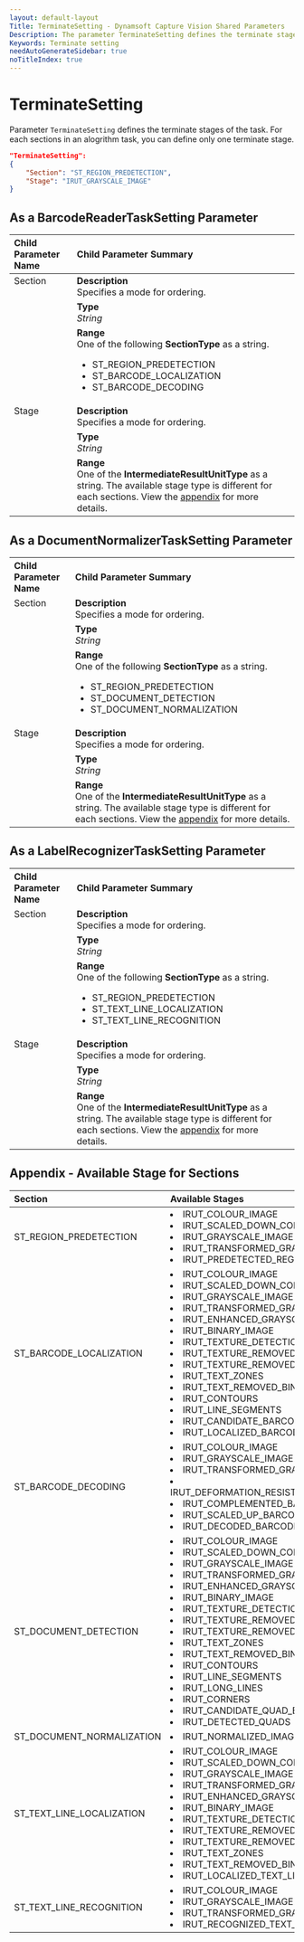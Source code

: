 ```yaml
---
layout: default-layout
Title: TerminateSetting - Dynamsoft Capture Vision Shared Parameters
Description: The parameter TerminateSetting defines the terminate stages of the task.
Keywords: Terminate setting
needAutoGenerateSidebar: true
noTitleIndex: true
---
```


# TerminateSetting

Parameter `TerminateSetting` defines the terminate stages of the task. For each sections in an alogrithm task, you can define only one terminate stage.

```json
"TerminateSetting":
{
    "Section": "ST_REGION_PREDETECTION",
    "Stage": "IRUT_GRAYSCALE_IMAGE"
}
```

## As a BarcodeReaderTaskSetting Parameter

<table style = "text-align:left">
    <thead>
        <tr>
            <th>Child Parameter Name</th>
            <th>Child Parameter Summary</th>
        </tr>
    </thead>
    <tbody>
        <tr>
            <td rowspan = "3" style="vertical-align:text-top">Section<br></td>
            <td><b>Description</b><br>Specifies a mode for ordering.</td>
        </tr>
        <tr>
            <td><b>Type</b><br><i>String</i></td>
        </tr>
        <tr>
            <td><b>Range</b><br>One of the following <b>SectionType</b> as a string.
                <ul>
                    <li>ST_REGION_PREDETECTION</li>
                    <li>ST_BARCODE_LOCALIZATION</li>
                    <li>ST_BARCODE_DECODING</li>
                </ul>
            </td>
        </tr>
        <tr>
            <td rowspan = "3" style="vertical-align:text-top">Stage<br></td>
            <td><b>Description</b><br>Specifies a mode for ordering.</td>
        </tr>
        <tr>
            <td><b>Type</b><br><i>String</i></td>
        </tr>
        <tr>
            <td><b>Range</b><br>One of the <b>IntermediateResultUnitType</b> as a string. The available stage type is different for each sections. View the <a href="#appendix---available-stage-for-sections">appendix</a> for more details.
            </td>
        </tr>
    </tbody>
</table>

## As a DocumentNormalizerTaskSetting Parameter

<table style = "text-align:left">
    <tr>
        <th>Child Parameter Name</th>
        <th>Child Parameter Summary</th>
    </tr>
    <tr>
        <td rowspan = "3" style="vertical-align:text-top">Section<br></td>
        <td><b>Description</b><br>Specifies a mode for ordering.</td>
    </tr>
    <tr>
        <td><b>Type</b><br><i>String</i></td>
    </tr>
    <tr>
        <td><b>Range</b><br>One of the following <b>SectionType</b> as a string.
            <ul>
                <li>ST_REGION_PREDETECTION</li>
                <li>ST_DOCUMENT_DETECTION</li>
                <li>ST_DOCUMENT_NORMALIZATION</li>
            </ul>
        </td>
    </tr>
    <tr>
        <td rowspan = "3" style="vertical-align:text-top">Stage<br></td>
        <td><b>Description</b><br>Specifies a mode for ordering.</td>
    </tr>
    <tr>
        <td><b>Type</b><br><i>String</i></td>
    </tr>
    <tr>
        <td><b>Range</b><br>One of the <b>IntermediateResultUnitType</b> as a string. The available stage type is different for each sections. View the <a href="#appendix---available-stage-for-sections">appendix</a> for more details.
        </td>
    </tr>
</table>

## As a LabelRecognizerTaskSetting Parameter

<table style = "text-align:left">
    <tr>
        <th>Child Parameter Name</th>
        <th>Child Parameter Summary</th>
    </tr>
    <tr>
        <td rowspan = "3" style="vertical-align:text-top">Section<br></td>
        <td><b>Description</b><br>Specifies a mode for ordering.</td>
    </tr>
    <tr>
        <td><b>Type</b><br><i>String</i></td>
    </tr>
    <tr>
        <td><b>Range</b><br>One of the following <b>SectionType</b> as a string.
            <ul>
                <li>ST_REGION_PREDETECTION</li>
                <li>ST_TEXT_LINE_LOCALIZATION</li>
                <li>ST_TEXT_LINE_RECOGNITION</li>
            </ul>
        </td>
    </tr>
    <tr>
        <td rowspan = "3" style="vertical-align:text-top">Stage<br></td>
        <td><b>Description</b><br>Specifies a mode for ordering.</td>
    </tr>
    <tr>
        <td><b>Type</b><br><i>String</i></td>
    </tr>
    <tr>
        <td><b>Range</b><br>One of the <b>IntermediateResultUnitType</b> as a string. The available stage type is different for each sections. View the <a href="#appendix---available-stage-for-sections">appendix</a> for more details.
        </td>
    </tr>
</table>

## Appendix - Available Stage for Sections

| Section             | Available Stages |
| :------------------ | :--------------- |
| ST_REGION_PREDETECTION | <li>IRUT_COLOUR_IMAGE</li><li>IRUT_SCALED_DOWN_COLOUR_IMAGE</li><li>IRUT_GRAYSCALE_IMAGE</li><li>IRUT_TRANSFORMED_GRAYSCALE_IMAGE</li><li>IRUT_PREDETECTED_REGIONS</li> |
| ST_BARCODE_LOCALIZATION | <li>IRUT_COLOUR_IMAGE</li><li>IRUT_SCALED_DOWN_COLOUR_IMAGE</li><li>IRUT_GRAYSCALE_IMAGE</li><li>IRUT_TRANSFORMED_GRAYSCALE_IMAGE</li><li>IRUT_ENHANCED_GRAYSCALE_IMAGE</li><li>IRUT_BINARY_IMAGE</li><li>IRUT_TEXTURE_DETECTION_RESULT</li><li>IRUT_TEXTURE_REMOVED_GRAYSCALE_IMAGE</li><li>IRUT_TEXTURE_REMOVED_BINARY_IMAGE</li><li>IRUT_TEXT_ZONES</li><li>IRUT_TEXT_REMOVED_BINARY_IMAGE <li>IRUT_CONTOURS</li><li>IRUT_LINE_SEGMENTS</li><li>IRUT_CANDIDATE_BARCODE_ZONES</li><li>IRUT_LOCALIZED_BARCODES |
| ST_BARCODE_DECODING | <li>IRUT_COLOUR_IMAGE</li><li>IRUT_GRAYSCALE_IMAGE</li><li>IRUT_TRANSFORMED_GRAYSCALE_IMAGE</li><li>IRUT_DEFORMATION_RESISTED_BARCODE_IMAGE</li><li>IRUT_COMPLEMENTED_BARCODE_IMAGE</li><li>IRUT_SCALED_UP_BARCODE_IMAGE</li><li>IRUT_DECODED_BARCODES |
| ST_DOCUMENT_DETECTION | <li>IRUT_COLOUR_IMAGE</li><li>IRUT_SCALED_DOWN_COLOUR_IMAGE</li><li>IRUT_GRAYSCALE_IMAGE</li><li>IRUT_TRANSFORMED_GRAYSCALE_IMAGE</li><li>IRUT_ENHANCED_GRAYSCALE_IMAGE</li><li>IRUT_BINARY_IMAGE</li><li>IRUT_TEXTURE_DETECTION_RESULT</li><li>IRUT_TEXTURE_REMOVED_GRAYSCALE_IMAGE</li><li>IRUT_TEXTURE_REMOVED_BINARY_IMAGE</li><li>IRUT_TEXT_ZONES</li><li>IRUT_TEXT_REMOVED_BINARY_IMAGE</li><li>IRUT_CONTOURS</li><li>IRUT_LINE_SEGMENTS</li><li>IRUT_LONG_LINES</li><li>IRUT_CORNERS</li><li>IRUT_CANDIDATE_QUAD_EDGES</li><li>IRUT_DETECTED_QUADS |
| ST_DOCUMENT_NORMALIZATION | <li>IRUT_NORMALIZED_IMAGE</li> |
| ST_TEXT_LINE_LOCALIZATION | <li>IRUT_COLOUR_IMAGE</li><li>IRUT_SCALED_DOWN_COLOUR_IMAGE</li><li>IRUT_GRAYSCALE_IMAGE</li><li>IRUT_TRANSFORMED_GRAYSCALE_IMAGE</li><li>IRUT_ENHANCED_GRAYSCALE_IMAGE</li><li>IRUT_BINARY_IMAGE</li><li>IRUT_TEXTURE_DETECTION_RESULT</li><li>IRUT_TEXTURE_REMOVED_GRAYSCALE_IMAGE</li><li>IRUT_TEXTURE_REMOVED_BINARY_IMAGE</li><li>IRUT_TEXT_ZONES</li><li>IRUT_TEXT_REMOVED_BINARY_IMAGE</li><li>IRUT_LOCALIZED_TEXT_LINES</li> |
| ST_TEXT_LINE_RECOGNITION | <li>IRUT_COLOUR_IMAGE</li><li>IRUT_GRAYSCALE_IMAGE</li><li>IRUT_TRANSFORMED_GRAYSCALE_IMAGE</li><li>IRUT_RECOGNIZED_TEXT_LINES</li> |
